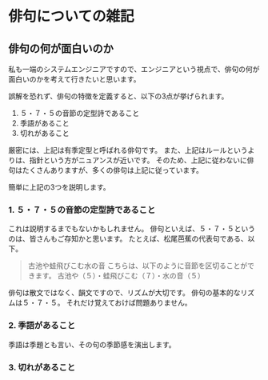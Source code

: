 # 俳句についての雑記

## 俳句の何が面白いのか
私も一端のシステムエンジニアですので、エンジニアという視点で、俳句の何が面白いのかを考えて行きたいと思います。

誤解を恐れず、俳句の特徴を定義すると、以下の3点が挙げられます。
1. ５・７・５の音節の定型詩であること
2. 季語があること
3. 切れがあること

厳密には、上記は有季定型と呼ばれる俳句です。
また、上記はルールというよりは、指針という方がニュアンスが近いです。
そのため、上記に従わないに俳句はたくさんありますが、多くの俳句は上記に従っています。

簡単に上記の3つを説明します。

### 1. ５・７・５の音節の定型詩であること
これは説明するまでもないかもしれません。
俳句といえば、５・７・５というのは、皆さんもご存知かと思います。
たとえば、松尾芭蕉の代表句である、以下。
> 古池や蛙飛びこむ水の音
こちらは、以下のように音節を区切ることができます。
古池や（５）・蛙飛びこむ（７）・水の音（５）

俳句は散文ではなく、韻文ですので、リズムが大切です。
俳句の基本的なリズムは５・７・５。
それだけ覚えておけば問題ありません。

### 2. 季語があること
季語は季題とも言い、その句の季節感を演出します。


### 3. 切れがあること

